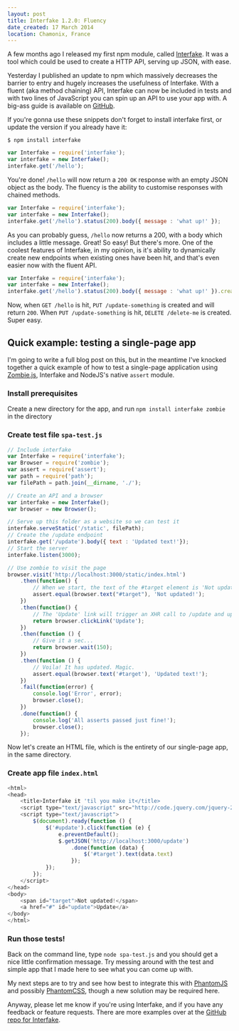 ```yaml
---
layout: post
title: Interfake 1.2.0: Fluency
date_created: 17 March 2014
location: Chamonix, France
---
```


A few months ago I released my first npm module, called [Interfake](https://github.com/basicallydan/interfake). It was a tool which could be used to create a HTTP API, serving up JSON, with ease.

Yesterday I published an update to npm which massively decreases the barrier to entry and hugely increases the usefulness of Interfake. With a fluent (aka method chaining) API, Interfake can now be included in tests and with two lines of JavaScript you can spin up an API to use your app with. A big-ass guide is available on [GitHub](https://github.com/basicallydan/interfake).

If you're gonna use these snippets don't forget to install interfake first, or update the version if you already have it:

```
$ npm install interfake
```

```javascript
var Interfake = require('interfake');
var interfake = new Interfake();
interfake.get('/hello');
```

You're done! `/hello` will now return a `200 OK` response with an empty JSON object as the body. The fluency is the ability to customise responses with chained methods.

```javascript
var Interfake = require('interfake');
var interfake = new Interfake();
interfake.get('/hello').status(200).body({ message : 'what up!' });
```

As you can probably guess, `/hello` now returns a 200, with a body which includes a little message. Great! So easy! But there's more. One of the coolest features of Interfake, in my opinion, is it's ability to dynamically create new endpoints when existing ones have been hit, and that's even easier now with the fluent API.

```javascript
var Interfake = require('interfake');
var interfake = new Interfake();
interfake.get('/hello').status(200).body({ message : 'what up!' }).creates.put('/update-something').creates.delete('/delete-me');
```

Now, when `GET /hello` is hit, `PUT /update-something` is created and will return `200`. When `PUT /update-something` is hit, `DELETE /delete-me` is created. Super easy.

## Quick example: testing a single-page app

I'm going to write a full blog post on this, but in the meantime I've knocked together a quick example of how to test a single-page application using [Zombie.js](http://zombie.labnotes.org), Interfake and NodeJS's native `assert` module.

### Install prerequisites

Create a new directory for the app, and run `npm install interfake zombie` in the directory

### Create test file `spa-test.js`

```javascript
// Include interfake
var Interfake = require('interfake');
var Browser = require('zombie');
var assert = require('assert');
var path = require('path');
var filePath = path.join(__dirname, './');

// Create an API and a browser
var interfake = new Interfake();
var browser = new Browser();

// Serve up this folder as a website so we can test it
interfake.serveStatic('/static', filePath);
// Create the /update endpoint
interfake.get('/update').body({ text : 'Updated text!'});
// Start the server
interfake.listen(3000);

// Use zombie to visit the page
browser.visit('http://localhost:3000/static/index.html')
	.then(function() {
		// When we start, the text of the #target element is 'Not updated!'
		assert.equal(browser.text("#target"), 'Not updated!');
	})
	.then(function() {
		// The 'Update' link will trigger an XHR call to /update and update the text with the response data
		return browser.clickLink('Update');
	})
	.then(function () {
		// Give it a sec...
		return browser.wait(150);
	})
	.then(function () {
		// Voila! It has updated. Magic.
		assert.equal(browser.text('#target'), 'Updated text!');
	})
	.fail(function(error) {
		console.log('Error', error);
		browser.close();
	})
	.done(function() {
		console.log('All asserts passed just fine!');
		browser.close();
	});
```

Now let's create an HTML file, which is the entirety of our single-page app, in the same directory.

### Create app file `index.html`
```javascript
<html>
<head>
	<title>Interfake it 'til you make it</title>
	<script type="text/javascript" src="http://code.jquery.com/jquery-2.1.0.min.js"></script>
	<script type="text/javascript">
		$(document).ready(function () {
			$('#update').click(function (e) {
				e.preventDefault();
				$.getJSON('http://localhost:3000/update')
					.done(function (data) {
						$('#target').text(data.text)
					});
			});
		});
	</script>
</head>
<body>
	<span id="target">Not updated!</span>
	<a href="#" id="update">Update</a>
</body>
</html>
```

### Run those tests!

Back on the command line, type `node spa-test.js` and you should get a nice little confirmation message. Try messing around with the test and simple app that I made here to see what you can come up with.

My next steps are to try and see how best to integrate this with [PhantomJS](http://phantomjs.org) and possibly [PhantomCSS](https://github.com/Huddle/PhantomCSS), though a new solution may be required here.

Anyway, please let me know if you're using Interfake, and if you have any feedback or feature requests. There are more examples over at the [GitHub repo for Interfake](https://github.com/basicallydan/interfake).
